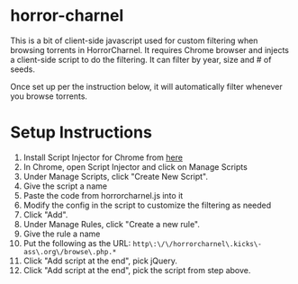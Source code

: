horror-charnel
==============

This is a bit of client-side javascript used for custom filtering when browsing torrents in HorrorCharnel. It requires Chrome browser and injects a client-side script to do the filtering. It can filter by year, size and # of seeds.

Once set up per the instruction below, it will automatically filter whenever you browse torrents.

# Setup Instructions
1. Install Script Injector for Chrome from [here](https://chrome.google.com/webstore/detail/script-injector/gidddlfmjhjiibffpalikbecknoflfab)
1. In Chrome, open Script Injector and click on Manage Scripts
1. Under Manage Scripts, click "Create New Script".
  1. Give the script a name
  1. Paste the code from horrorcharnel.js into it
  1. Modify the config in the script to customize the filtering as needed
  1. Click "Add".
1. Under Manage Rules, click "Create a new rule".
  1. Give the rule a name
  1. Put the following as the URL: `http\:\/\/horrorcharnel\.kicks\-ass\.org\/browse\.php.*`
  1. Click "Add script at the end", pick jQuery.
  1. Click "Add script at the end", pick the script from step above.
